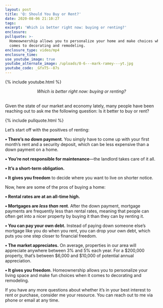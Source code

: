 ```yaml
---
layout: post
title: 'Q: Should You Buy or Rent?'
date: 2020-08-06 21:10:27
tags:
excerpt: 'Which is better right now: buying or renting?'
enclosure:
pullquote: >-
  Homeownership allows you to personalize your home and make choices when it
  comes to decorating and remodeling.
enclosure_type: video/mp4
enclosure_time:
use_youtube_image: true
youtube_alternate_image: /uploads/8-6---mark-ramey---yt.jpg
youtube_code: _GfxT5--87s
---
```


{% include youtube.html %}

<center><em>Which is better right now: buying or renting?</em></center>
&nbsp;

Given the state of our market and economy lately, many people have been reaching out to ask me the following question: Is it better to buy or rent?

{% include pullquote.html %}

Let’s start off with the positives of renting:

**• There’s no down payment**. You simply have to come up with your first month’s rent and a security deposit, which can be less expensive than a down payment on a home.

**• You’re not responsible for maintenance**—the landlord takes care of it all.

**• It’s a short-term obligation.**

**• It gives you freedom** to decide where you want to live on shorter notice.&nbsp;

Now, here are some of the pros of buying a home:

**• Rental rates are at an all-time high.**&nbsp;

**• Mortgages are *less than*** **rent**. After the down payment, mortgage payments are frequently less than rental rates, meaning that people can often get into a nicer property by buying it than they can by renting it.&nbsp;

**• You can pay your own debt.** Instead of paying down someone else’s mortgage like you do when you rent, you can drop your own debt, which puts you one step closer to financial freedom.

**• The market appreciates.** On average, properties in our area will appreciate anywhere between 3% and 5% each year. For a $200,000 property, that’s between $6,000 and $10,000 of potential annual appreciation.

**• It gives you freedom**. Homeownership allows you to personalize your living space and make fun choices when it comes to decorating and remodeling.

If you have any more questions about whether it’s in your best interest to rent or purchase, consider me your resource. You can reach out to me via phone or email at any time.
